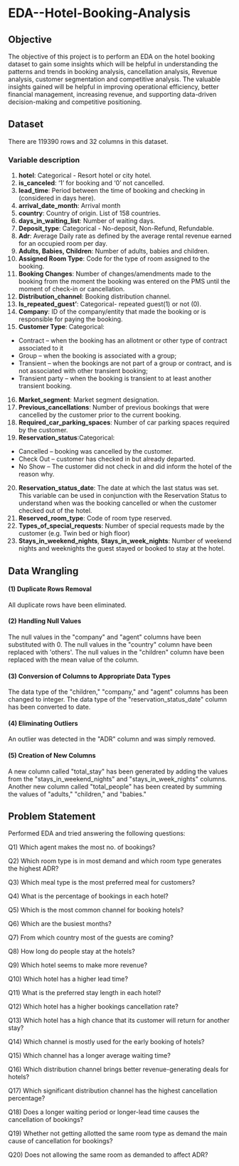 # EDA--Hotel-Booking-Analysis
## Objective

The objective of this project is to perform an EDA on the hotel booking dataset to gain some insights which will be helpful in understanding the patterns and trends in booking analysis, cancellation analysis, Revenue analysis, customer segmentation and competitive analysis. The valuable insights gained will be helpful in improving operational efficiency, better financial management, increasing revenue, and supporting data-driven decision-making and competitive positioning.

## Dataset

There are 119390 rows and 32 columns in this dataset.

### Variable description
1. **hotel**: Categorical - Resort hotel or city hotel.
2. **is_canceled**: ‘1’ for booking and ‘0’  not cancelled.
3. **lead_time**: Period between the time of booking and checking in (considered in days here).
4. **arrival_date_month**: Arrival month
5. **country**: Country of origin. List of 158 countries.
6. **days_in_waiting_list**: Number of waiting days.
7. **Deposit_type**: Categorical - No-deposit, Non-Refund, Refundable.
8. **Adr**: Average Daily rate as defined by the average rental revenue earned for an occupied room per day.
9. **Adults, Babies, Children**: Number of adults, babies and children.
10. **Assigned Room Type**: Code for the type of room assigned to the booking.
11. **Booking Changes**: Number of changes/amendments made to the booking from the moment the booking was entered on the PMS until the moment of check-in or cancellation.
12. **Distribution_channel**: Booking distribution channel.
13. **Is_repeated_guest’**: Categorical- repeated guest(1) or not (0).
14. **Company**: ID of the company/entity that made the booking or is responsible for paying the booking.
15. **Customer Type**: Categorical:
- Contract – when the booking has an allotment or other type of contract
associated to it
- Group – when the booking is associated with a group;
- Transient – when the bookings are not part of a group or contract, and is not associated with other transient booking;
- Transient party – when the booking is transient to at least another transient booking.
16. **Market_segment**: Market segment designation.
17. **Previous_cancellations**: Number of previous bookings that were cancelled by the customer prior to the current booking.
18. **Required_car_parking_spaces**: Number of car parking spaces required by the customer.
19. **Reservation_status**:Categorical:
- Cancelled – booking was cancelled by the customer.
- Check Out – customer has checked in but already departed.
- No Show – The customer did not check in and did inform the hotel of the reason why.
20. **Reservation_status_date**: The date at which the last status was set. This variable can be used in conjunction with the Reservation Status to understand when was the booking cancelled or when the customer checked out of the hotel.
21. **Reserved_room_type**: Code of room type reserved.
22. **Types_of_special_requests**: Number of special requests made by the customer (e.g. Twin bed or high floor)
23. **Stays_in_weekend_nights**, **Stays_in_week_nights**: Number of weekend nights and weeknights the guest stayed or booked to stay at the hotel.

## Data Wrangling

#### (1) Duplicate Rows Removal

All duplicate rows have been eliminated.

#### (2) Handling Null Values

The null values in the "company" and "agent" columns have been substituted with 0.
The null values in the "country" column have been replaced with 'others'.
The null values in the "children" column have been replaced with the mean value of the column.

#### (3) Conversion of Columns to Appropriate Data Types

The data type of the "children," "company," and "agent" columns has been changed to integer.
The data type of the "reservation_status_date" column has been converted to date.

#### (4) Eliminating Outliers

An outlier was detected in the "ADR" column and was simply removed.

#### (5) Creation of New Columns

A new column called "total_stay" has been generated by adding the values from the "stays_in_weekend_nights" and "stays_in_week_nights" columns.
Another new column called "total_people" has been created by summing the values of "adults," "children," and "babies."


##  Problem Statement 


Performed EDA and tried answering the following questions:


 Q1) Which agent makes the most no. of bookings?

 Q2) Which room type is in most demand and which room type generates the highest ADR?

 Q3) Which meal type is the most preferred meal for customers?

 Q4) What is the percentage of bookings in each hotel?

 Q5) Which is the most common channel for booking hotels?

 Q6) Which are the busiest months?

 Q7) From which country most of the guests are coming?

 Q8) How long do people stay at the hotels?

 Q9) Which hotel seems to make more revenue?

 Q10) Which hotel has a higher lead time?

 Q11) What is the preferred stay length in each hotel?

 Q12) Which hotel has a higher bookings cancellation rate?

 Q13) Which hotel has a high chance that its customer will return for another stay?

 Q14) Which channel is mostly used for the early booking of hotels?

 Q15) Which channel has a longer average waiting time?

 Q16) Which distribution channel brings better revenue-generating deals for hotels?

 Q17) Which significant distribution channel has the highest cancellation percentage?

 Q18) Does a longer waiting period or longer-lead time causes the cancellation of bookings?

 Q19) Whether not getting allotted the same room type as demand the main cause of cancellation for bookings?

 Q20) Does not allowing the same room as demanded to affect ADR?








